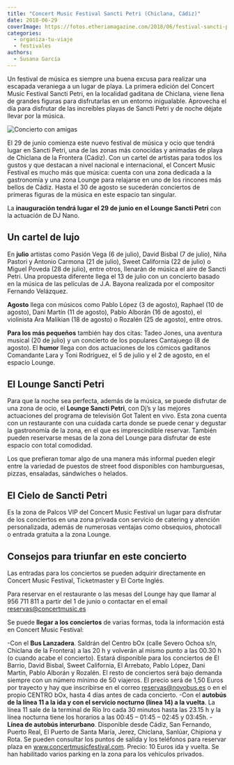 ```yaml
---
title: "Concert Music Festival Sancti Petri (Chiclana, Cádiz)"
date: 2018-06-29
coverImage: https://fotos.etheriamagazine.com/2018/06/festival-sancti-petri.jpg
categories: 
  - organiza-tu-viaje
  - festivales
authors: 
  - Susana García
---
```


Un festival de música es siempre una buena excusa para realizar una escapada veraniega a 
un lugar de playa. La primera edición del Concert Music Festival Sancti Petri, en la 
localidad gaditana de Chiclana, viene llena de grandes figuras para disfrutarlas en un 
entorno inigualable. Aprovecha el día para disfrutar de las increíbles playas de Sancti 
Petri y de noche déjate llevar por la música. 

![Concierto con amigas](https://fotos.etheriamagazine.com/2019/02/Festivales-primavera-concierto.jpg "Concierto con amigas")

El 29 de junio comienza este nuevo festival de música y ocio que tendrá lugar en Sancti 
Petri, una de las zonas más conocidas y animadas de playa de Chiclana de la Frontera 
(Cádiz). Con un cartel de artistas para todos los gustos y que destacan a nivel nacional 
e internacional, el Concert Music Festival es mucho más que música: cuenta con una zona 
dedicada a la gastronomía y una zona Lounge para relajarse en uno de los rincones más 
bellos de Cádiz. Hasta el 30 de agosto se sucederán conciertos de primeras figuras de la 
música en este espacio tan singular. 

La **inauguración tendrá lugar el 29 de junio en el Lounge Sancti Petri** con la 
actuación de DJ Nano. 

## Un cartel de lujo

En **julio** artistas como Pasión Vega (6 de julio), David Bisbal (7 de julio), Niña 
Pastori y Antonio Carmona (21 de julio), Sweet California (22 de julio) o Miguel Poveda 
(28 de julio), entre otros, llenarán de música el aire de Sancti Petri. Una propuesta 
diferente llega el 13 de julio con un concierto basado en la música de las películas de 
J.A. Bayona realizada por el compositor Fernando Velázquez. 

**Agosto** llega con músicos como Pablo López (3 de agosto), Raphael (10 de agosto), 
Dani Martín (11 de agosto), Pablo Alborán (16 de agosto), el violinista Ara Malikian (18 
de agosto) o Rozalén (25 de agosto), entre otros. 

**Para los más pequeños** también hay dos citas: Tadeo Jones, una aventura musical (20 
de julio) y un concierto de los populares Cantajuego (8 de agosto). El **humor** llega 
con dos actuaciones de los cómicos gaditanos Comandante Lara y Toni Rodríguez, el 5 de 
julio y el 2 de agosto, en el espacio Lounge. 

## El Lounge Sancti Petri

Para que la noche sea perfecta, además de la música, se puede disfrutar de una zona de 
ocio, el **Lounge Sancti Petri**, con Dj’s y las mejores actuaciones del programa de 
televisión Got Talent en vivo. Esta zona cuenta con un restaurante con una cuidada carta 
donde se puede cenar y degustar la gastronomía de la zona, en el que es imprescindible 
reservar. También pueden reservarse mesas de la zona del Lounge para disfrutar de este 
espacio con total comodidad. 

Los que prefieran tomar algo de una manera más informal pueden elegir entre la variedad 
de puestos de street food disponibles con hamburguesas, pizzas, ensaladas, sándwiches o 
helados. 

## El Cielo de Sancti Petri

Es la zona de Palcos VIP del Concert Music Festival un lugar para disfrutar de los 
conciertos en una zona privada con servicio de catering y atención personalizada, además 
de numerosas ventajas como obsequios, photocall o entrada gratuita a la zona Lounge. 

## Consejos para triunfar en este concierto

Las entradas para los conciertos se pueden adquirir directamente en Concert Music 
Festival, Ticketmaster y El Corte Inglés. 

Para reservar en el restaurante o las mesas del Lounge hay que llamar al 956 711 811 a 
partir del 1 de junio o contactar en el email reservas@concertmusic.es 

Se puede **llegar a los conciertos** de varias formas, toda la información está en 
Concert Music Festival: 

\-Con el **Bus Lanzadera**. Saldrán del Centro bOx (calle Severo Ochoa s/n, Chiclana de 
la Frontera) a las 20 h y volverán al mismo punto a las 00.30 h (o cuando acabe el 
concierto). Estará disponible para los conciertos de El Barrio, David Bisbal, Sweet 
California, El Arrebato, Pablo López, Dani Martín, Pablo Alborán y Rozalén. El resto de 
conciertos será bajo demanda siempre con un número mínimo de 50 viajeros. El precio será 
de 1,50 Euros por trayecto y hay que inscribirse en el correo reservas@novobus.es o en 
el propio CENTRO bOx, hasta 4 días antes de cada concierto. \-Con el **autobús de la 
línea 11 a la ida y con el servicio nocturno (línea 14) a la vuelta**. La línea 11 sale 
de la terminal de Río Iro cada 30 minutos hasta las 23.15 h y la línea nocturna tiene 
los horarios a las 00:45 – 01:45 – 02:45 y 03:45h. \- **Línea de autobús interurbano**. 
Disponible desde Cádiz, San Fernando, Puerto Real, El Puerto de Santa María, Jerez, 
Chiclana, Sanlúar, Chipiona y Rota. Se pueden consultar los puntos de salida y los 
teléfonos para reservar plaza en www.concertmusicfestival.com. Precio: 10 Euros ida y 
vuelta. Se han habilitado varios parking en la zona para los vehículos privados.
